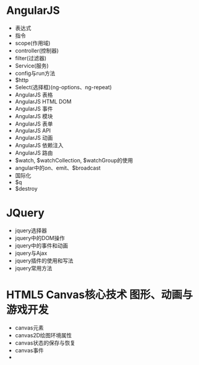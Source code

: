 # AngularJS
+ 表达式
+ 指令
+ scope(作用域)
+ controller(控制器)
+ filter(过滤器)
+ Service(服务)
+ config与run方法
+ $http
+ Select(选择框)(ng-options、ng-repeat)
+ AngularJS 表格
+ AngularJS HTML DOM
+ AngularJS 事件
+ AngularJS 模块
+ AngularJS 表单
+ AngularJS API
+ AngularJS 动画
+ AngularJS 依赖注入
+ AngularJS 路由
+ $watch, $watchCollection, $watchGroup的使用
+ angular中的$on、$emit、$broadcast
+ 国际化
+ $q
+ $destroy

# JQuery
+ jquery选择器
+ jquery中的DOM操作
+ jquery中的事件和动画
+ jquery与Ajax
+ jquery插件的使用和写法
+ jquery常用方法

# HTML5 Canvas核心技术 图形、动画与游戏开发
+ canvas元素
+ canvas2D绘图环境属性
+ canvas状态的保存与恢复
+ canvas事件
+ 

